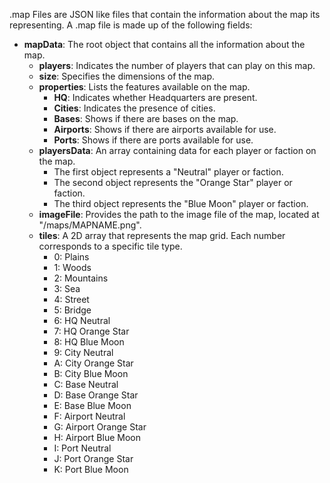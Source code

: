 .map Files are JSON like files that contain the information about the map its representing. A .map file is made up of the following fields:

- **mapData**: The root object that contains all the information about the map.
  - **players**: Indicates the number of players that can play on this map.
  - **size**: Specifies the dimensions of the map.
  - **properties**: Lists the features available on the map.
    - **HQ**: Indicates whether Headquarters are present.
    - **Cities**: Indicates the presence of cities.
    - **Bases**: Shows if there are bases on the map.
    - **Airports**: Shows if there are airports available for use.
    - **Ports**: Shows if there are ports available for use.
  - **playersData**: An array containing data for each player or faction on the map.
    - The first object represents a "Neutral" player or faction.
    - The second object represents the "Orange Star" player or faction.
    - The third object represents the "Blue Moon" player or faction.
  - **imageFile**: Provides the path to the image file of the map, located at "/maps/MAPNAME.png".
  - **tiles**: A 2D array that represents the map grid. Each number corresponds to a specific tile type.
    - 0: Plains
    - 1: Woods
    - 2: Mountains
    - 3: Sea
    - 4: Street
    - 5: Bridge
    - 6: HQ Neutral
    - 7: HQ Orange Star
    - 8: HQ Blue Moon
    - 9: City Neutral
    - A: City Orange Star
    - B: City Blue Moon
    - C: Base Neutral
    - D: Base Orange Star
    - E: Base Blue Moon
    - F: Airport Neutral
    - G: Airport Orange Star
    - H: Airport Blue Moon
    - I: Port Neutral
    - J: Port Orange Star
    - K: Port Blue Moon